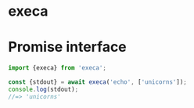 # execa

# Promise interface
``` javascript
import {execa} from 'execa';

const {stdout} = await execa('echo', ['unicorns']);
console.log(stdout);
//=> 'unicorns'
```


